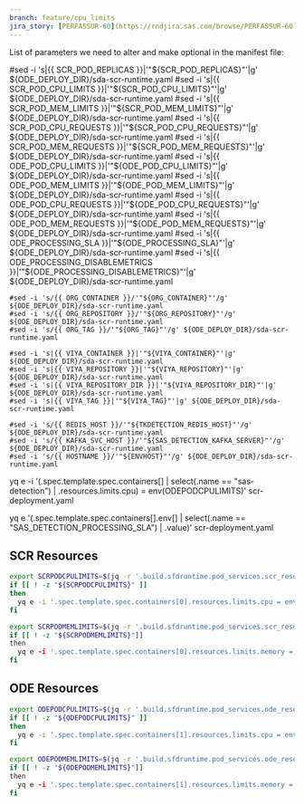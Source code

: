 ```yaml
---
branch: feature/cpu_limits
jira_story: [PERFASSUR-60](https://rndjira.sas.com/browse/PERFASSUR-60)
---
```


List of parameters we need to alter and make optional in the manifest file:

   #sed -i 's|{{ SCR_POD_REPLICAS }}|'"${SCR_POD_REPLICAS}"'|g' ${ODE_DEPLOY_DIR}/sda-scr-runtime.yaml
    #sed -i 's|{{ SCR_POD_CPU_LIMITS }}|'"${SCR_POD_CPU_LIMITS}"'|g' ${ODE_DEPLOY_DIR}/sda-scr-runtime.yaml
    #sed -i 's|{{ SCR_POD_MEM_LIMITS }}|'"${SCR_POD_MEM_LIMITS}"'|g' ${ODE_DEPLOY_DIR}/sda-scr-runtime.yaml
    #sed -i 's|{{ SCR_POD_CPU_REQUESTS }}|'"${SCR_POD_CPU_REQUESTS}"'|g' ${ODE_DEPLOY_DIR}/sda-scr-runtime.yaml
    #sed -i 's|{{ SCR_POD_MEM_REQUESTS }}|'"${SCR_POD_MEM_REQUESTS}"'|g' ${ODE_DEPLOY_DIR}/sda-scr-runtime.yaml
    #sed -i 's|{{ ODE_POD_CPU_LIMITS }}|'"${ODE_POD_CPU_LIMITS}"'|g' ${ODE_DEPLOY_DIR}/sda-scr-runtime.yaml
    #sed -i 's|{{ ODE_POD_MEM_LIMITS }}|'"${ODE_POD_MEM_LIMITS}"'|g' ${ODE_DEPLOY_DIR}/sda-scr-runtime.yaml
    #sed -i 's|{{ ODE_POD_CPU_REQUESTS }}|'"${ODE_POD_CPU_REQUESTS}"'|g' ${ODE_DEPLOY_DIR}/sda-scr-runtime.yaml
    #sed -i 's|{{ ODE_POD_MEM_REQUESTS }}|'"${ODE_POD_MEM_REQUESTS}"'|g' ${ODE_DEPLOY_DIR}/sda-scr-runtime.yaml
    #sed -i 's|{{ ODE_PROCESSING_SLA }}|'"${ODE_PROCESSING_SLA}"'|g' ${ODE_DEPLOY_DIR}/sda-scr-runtime.yaml
    #sed -i 's|{{ ODE_PROCESSING_DISABLEMETRICS }}|'"${ODE_PROCESSING_DISABLEMETRICS}"'|g' ${ODE_DEPLOY_DIR}/sda-scr-runtime.yaml

    #sed -i 's/{{ ORG_CONTAINER }}/'"${ORG_CONTAINER}"'/g' ${ODE_DEPLOY_DIR}/sda-scr-runtime.yaml
    #sed -i 's/{{ ORG_REPOSITORY }}/'"${ORG_REPOSITORY}"'/g' ${ODE_DEPLOY_DIR}/sda-scr-runtime.yaml
    #sed -i 's/{{ ORG_TAG }}/'"${ORG_TAG}"'/g' ${ODE_DEPLOY_DIR}/sda-scr-runtime.yaml

    #sed -i 's|{{ VIYA_CONTAINER }}|'"${VIYA_CONTAINER}"'|g' ${ODE_DEPLOY_DIR}/sda-scr-runtime.yaml
    #sed -i 's|{{ VIYA_REPOSITORY }}|'"${VIYA_REPOSITORY}"'|g' ${ODE_DEPLOY_DIR}/sda-scr-runtime.yaml
    #sed -i 's|{{ VIYA_REPOSITORY_DIR }}|'"${VIYA_REPOSITORY_DIR}"'|g' ${ODE_DEPLOY_DIR}/sda-scr-runtime.yaml
    #sed -i 's|{{ VIYA_TAG }}|'"${VIYA_TAG}"'|g' ${ODE_DEPLOY_DIR}/sda-scr-runtime.yaml

    #sed -i 's/{{ REDIS_HOST }}/'"${TKDETECTION_REDIS_HOST}"'/g' ${ODE_DEPLOY_DIR}/sda-scr-runtime.yaml
    #sed -i 's/{{ KAFKA_SVC_HOST }}/'"${SAS_DETECTION_KAFKA_SERVER}"'/g' ${ODE_DEPLOY_DIR}/sda-scr-runtime.yaml
    #sed -i 's/{{ HOSTNAME }}/'"${ENVHOST}"'/g' ${ODE_DEPLOY_DIR}/sda-scr-runtime.yaml

yq e -i '(.spec.template.spec.containers[] | select(.name == "sas-detection") | .resources.limits.cpu) = env(ODEPODCPULIMITS)' scr-deployment.yaml

yq e '(.spec.template.spec.containers[].env[] | select(.name == "SAS_DETECTION_PROCESSING_SLA") | .value)' scr-deployment.yaml

## SCR Resources

``` bash
export SCRPODCPULIMITS=$(jq -r '.build.sfdruntime.pod_services.scr_resources.scr_pod_cpu_limits' ${ASSETS}/parameters.json)
if [[ ! -z "${SCRPODCPULIMITS}" ]]
then
  yq e -i '.spec.template.spec.containers[0].resources.limits.cpu = env(SCRPODCPULIMITS)' scr-deployment.yaml
fi

export SCRPODMEMLIMITS=$(jq -r '.build.sfdruntime.pod_services.scr_resources.scr_pod_mem_limits' ${ASSETS}/parameters.json)
if [[ ! -z "${SCRPODMEMLIMITS}"]]
then
  yq e -i '.spec.template.spec.containers[0].resources.limits.memory = env(SCRPODMEMLIMITS)' scr-deployment.yaml
fi
```


## ODE Resources

``` bash
export ODEPODCPULIMITS=$(jq -r '.build.sfdruntime.pod_services.ode_resources.ode_pod_cpu_limits' ${ASSETS}/parameters.json)
if [[ ! -z "${ODEPODCPULIMITS}" ]]
then
  yq e -i '.spec.template.spec.containers[1].resources.limits.cpu = env(ODEPODCPULIMITS)' scr-deployment.yaml
fi

export ODEPODMEMLIMITS=$(jq -r '.build.sfdruntime.pod_services.ode_resources.ode_pod_mem_limits' ${ASSETS}/parameters.json)
if [[ ! -z "${ODEPODMEMLIMITS}"]]
then
  yq e -i '.spec.template.spec.containers[1].resources.limits.memory = env(ODEPODMEMLIMITS)' scr-deployment.yaml
fi
```
